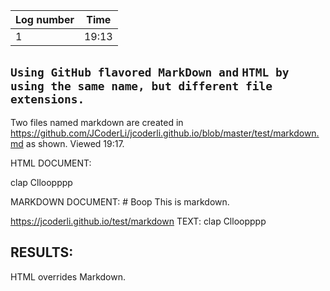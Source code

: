 | Log number   | Time          |
|-------------|------------|
| 1             | 19:13         |



`Using GitHub flavored MarkDown and`
`HTML by using the same name, but different file extensions.`
---
Two files named markdown are created in https://github.com/JCoderLi/jcoderli.github.io/blob/master/test/markdown.md as shown.
Viewed 19:17.

HTML DOCUMENT:
    <p>clap Clloopppp</p>

MARKDOWN DOCUMENT:
    # Boop
    This is markdown.

https://jcoderli.github.io/test/markdown TEXT:
clap Clloopppp

## RESULTS:
HTML overrides Markdown.
